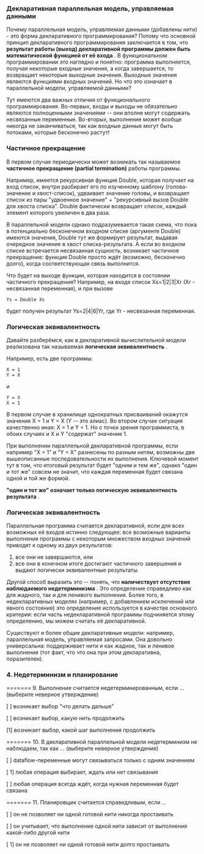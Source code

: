 ### Декларативная параллельная модель, управляемая данными

Почему параллельная модель, управляемая данными (добавлены нити) - это форма декларативного программирования? Потому что основной принцип декларативного программирования заключается в том, что  **результат работы (выход) декларативной программы должен быть математической функцией от её входа** . В функциональном программировании это наглядно и понятно: программа выполняется, получая некоторые входные значения, а когда завершается, то возвращает некоторые выходные значения. Выходные значения являются функциями входных значений. Но что это означает в параллельной модели, управляемой данными?

Тут имеются два важных отличия от функционального программирования. Во-первых, входы и выходы не обязательно являются полноценными значениями -- они вполне могут содержать несвязанные переменные. Во-вторых, выполнение может вообще никогда не заканчиваться, так как входные данные могут быть потоками, которые бесконечно растут!


### Частичное прекращение

В первом случае периодически может возникать так называемое **частичное прекращение (partial termination)** работы программы.

Например, имеется рекурсивная функция Double, которая получает на вход список, внутри разбирает его по изученному шаблону (голова-значение и хвост-список), удваивает значение головы, и возвращает список из пары "удвоенное значение" + "рекурсивный вызов Double для хвоста списка". Double фактически возвращает список, каждый элемент которого увеличен в два раза.

В параллельной модели однако подразумевается такая схема, что пока в потенциально бесконечном входном списке (аргументе Double) имеются значения, Double тут же формирует результат, выдавая очередное значение в хвост списка-результата. А если во входном списке встречается несвязанная сущность, возникает частичное прекращение: функция Double просто ждёт (возможно, бесконечно долго), когда соответствующая связь выполнится.

Что будет на выходе функции, которая находится в состоянии частичного прекращения? Например, на входе список Xs=1|2|3|Xr (Xr - несвязанная переменная), и при вызове

```
Ys = Double Xs 
```

будет получен результат Ys=2|4|6|Yr, где Yr - несвязанная переменная.


### Логическая эквивалентность

Давайте разберёмся, как в декларативной вычислительной модели реализована так называемая  **логическая эквивалентность** .

Например, есть две программы:

```
X = 1
Y = X
```

и

```
Y = X
X = 1
```

В первом случае в хранилище однократных присваиваний окажутся значения X = 1 и Y = X (Y -- это алиас). Во втором случае ситуация качественно иная: X = 1 и Y = 1. Но с точки зрения программиста, в обоих случаях и X и Y "содержат" значение 1.

При выполнении параллельной декларативной программы, если например "X = 1" и "Y = X" разнесены по разным нитям, возможны две вышеописанные последовательности их выполнения. Ключевой момент тут в том, что итоговый результат будет "одним и тем же", однако "один и тот же" совсем не значит, что каждая переменная будет связана одной и той же формой.

**"один и тот же" означает только логическую эквивалентность результата** .


### Логическая эквивалентность

Параллельная программа считается декларативной, если для всех возможных её входов истинно следующее:
все возможные варианты выполнения программы с некоторым множеством входных значений приводят к одному из двух результатов:

1) все они не завершаются, или
2) все они в конечном итоге достигают частичного завершения и выдают логически эквивалентные результаты.

Другой способ выразить это -- понять, что  **наличествует отсутствие наблюдаемого недетерминизма** . Это определение справедливо как для жадного, так и для ленивого выполнения. Более того, в недекларативных моделях (например, с добавлением исключений или явного состояния) это определение используется в качестве основного критерия: если часть недекларативной программы подчиняется этому определению, мы можем считать её декларативной.

Существуют и более общие декларативные модели: например, параллельная модель, управляемая запросами. Она довольно универсальна: поддерживает нити и как жадное, так и ленивое выполнение (тот факт, что что она при этом декларативна, поразителен).


### 4. Недетерминизм и планирование

======= 9. Выполнение считается недетерминированным, если ... (выберите неверное утверждение)

[ ] возникает выбор "что делать дальше"

[ ] возникает выбор, какую нить продолжить

[1] возникает выбор, какой шаг выполнения продолжить

======= 10. В декларативной параллельной модели недетерминизм не наблюдаем, так как ... (выберите неверное утверждение)

[ ] dataflow-переменные могут связываться только с одним значением

[ 1] любая операция выбирает, ждать или нет связывания

[ ] любая операция всегда ждёт, когда нужная переменная будет связана

======= 11. Планировщик считается справедливым, если ...

[ ] он не позволяет ни одной готовой нити никогда простаивать

[ ] он учитывает, что выполнение одной нити зависит от выполнения какой-либо другой нити

[ 1] он не позволяет ни одной готовой нити долго простаивать
